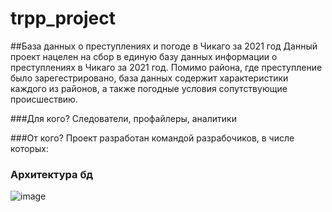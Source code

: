# trpp_project
##База данных о преступлениях и погоде в Чикаго за 2021 год
Данный проект нацелен на сбор в единую базу данных информации о преступлениях в Чикаго за 2021 год. Помимо района, где преступление было зарегестрировано, база данных содержит характеристики каждого из районов, а также погодные условия сопутствующие происшествию.

###Для кого?
Следователи, профайлеры, аналитики

###От кого?
Проект разработан командой разрабочиков, в числе которых:


### Архитектура бд
![image](https://github.com/m1purik/trpp_project/assets/125191726/6b1d02f8-54ee-440f-a9a9-49c9e0038a13)


